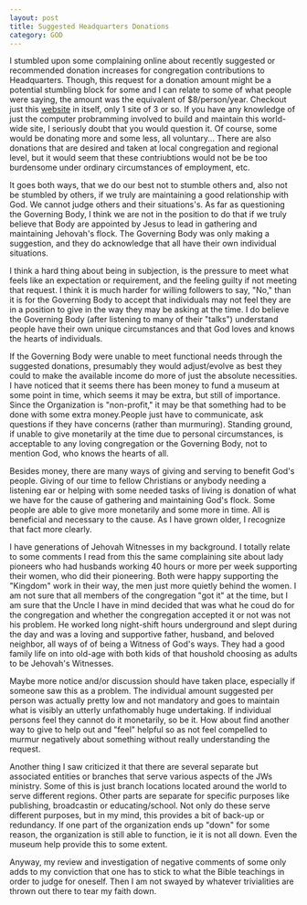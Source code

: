 ```yaml
---
layout: post
title: Suggested Headquarters Donations
category: GOD
---
```


I stumbled upon some complaining online about recently suggested or recommended donation increases for congregation contributions to Headquarters. Though, this request for a donation amount might be a potential stumbling block for some and I can relate to some of what people were saying, the amount was the equivalent of $8/person/year. Checkout just this [website](https://www.jw.org/) in itself, only 1 site of 3 or so. If you have any knowledge of just the computer probramming involved to build and maintain this world-wide site, I seriously doubt that you would question it. Of course, some would be donating more and some less, all voluntary... There are also donations that are desired and taken at local congregation and regional level, but it would seem that these contriubtions would not be be too burdensome under ordinary circumstances of employment, etc.

It goes both ways, that we do our best not to stumble others and, also not be stumbled by others, if we truly  are maintaining a good relationship with God. We cannot judge others and their situations's. As far as questioning the Governing Body, I think we are not in the position to do that if we truly believe that Body are appointed by Jesus to lead in gathering and maintaining Jehovah's flock. The Governing Body was only making a suggestion, and they do acknowledge that all have their own individual situations.

I think a hard thing about being in subjection, is the pressure to meet what feels like an expectation or requirement, and the feeling guilty if not meeting that request. I think it is much harder for willing followers to say, "No," than it is for the Governing Body to accept that individuals may not feel they are in a position to give in the way they may be asking at the time. I do believe the Governing Body (after listening to many of their "talks") understand people have their own unique circumstances and that God loves and knows the hearts of individuals. 

If the Governing Body were unable to meet functional needs through the suggested donations, presumably they would adjust/evolve as best they could to make the available income do more of just the absolute necessities. I have noticed that it seems there has been money to fund a museum at some point in time, which seems it may be extra, but still of importance. Since the Organization is "non-profit," it may be that something had to be done with some extra money.People just have to communicate, ask questions if they have concerns (rather than murmuring). Standing ground, if unable to give monetarily at the time due to personal circumstances, is acceptable to any loving congregation or the Governing Body, not to mention God, who knows the hearts of all.

Besides money, there are many ways of giving and serving to benefit God's people. Giving of our time to fellow Christians or anybody needing a listening ear or helping with some needed tasks of living is donation of what we have for the cause of gathering and maintaining God's flock. Some people are able to give more monetarily and some more in time. All is beneficial and necessary to the cause. As I have grown older, I recognize that fact more clearly. 

I have generations of Jehovah Witnesses in my background. I totally relate to some comments I read from this the same complaining site about lady pioneers who had husbands working 40 hours or more per week supporting their women, who did their pioneering. Both were happy supporting the "Kingdom" work in their way, the men just more quietly behind the women. I am not sure that all members of the congregation "got it" at the time, but I am sure that the Uncle I have in mind decided that was what he coud do for the congregation and whether the congregation accepted it or not was not his problem. He worked long night-shift hours underground and slept during the day and was a loving and supportive father, husband, and beloved neighbor, all ways of of being a Witness of God's ways. They had a good family life on into old-age with both kids of that houshold choosing as adults to be Jehovah's Witnesses.

Maybe more notice and/or discussion should have taken place, especially if someone saw this as a problem. The individual amount suggested per person was actually pretty low and not mandatory and goes to maintain what is visibly an utterly unfathomably huge undertaking. If individual persons feel they cannot do it monetarily, so be it. How about find another way to give to help out and "feel" helpful so as not feel compelled to murmur negatively about something without really understanding the request.

Another thing I saw criticized it that there are several separate but associated entities or branches that serve various aspects of the JWs ministry. Some of this is just branch locations located around the world to serve different regions. Other parts are separate for specific purposes like publishing, broadcastin or educating/school. Not only do these serve different purposes, but in my mind, this provides a bit of back-up or redundancy. If one part of the organization ends up "down" for some reason, the organization is still able to function, ie it is not all down. Even the museum help provide this to some extent.

Anyway, my review and investigation of negative comments of some only adds to my conviction that one has to stick to what the Bible teachings in order to judge for oneself. Then I am not swayed by whatever trivialities are thrown out there to tear my faith down.